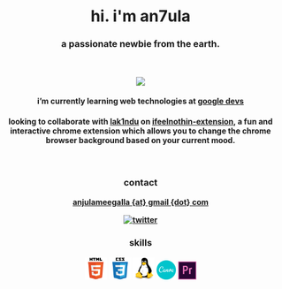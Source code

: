 <h1 align="center">hi. i'm an7ula</h1> <h3 align="center">a passionate newbie from the earth.</h3> <br> <p align="center"> <img src="https://img.icons8.com/stickers/2x/grey.png" align="center" width="169px"> </p> <h4 align="center">i’m currently learning web technologies at <a href="https://web.dev/learn/" target="blank">google devs</a> </h4> <h4 align="center">looking to collaborate with <a href="https://github.com/lak1ndu" target="blank">lak1ndu</a> on <a href="https://github.com/an7ula-codes/ifeelnothin-extension" target="blank">ifeelnothin-extension</a>, a fun and interactive chrome extension which allows you to change the chrome browser background based on your current mood.</h4> <br> <h3 align="center">contact</h3> <p align="center"> <a href="mailto:anjulameegalla@gmail.com?subject=Hi%2C%20Anjula." target="blank"> <b> anjulameegalla {at} gmail {dot} com </a> </p> <p align="center"> <a href="https://twitter.com/an7ula" target="blank"> <img align="center" src="https://img.icons8.com/color/2x/twitter.png" alt="twitter" height="40" width="40" /> </a> </p> <h3 align="center">skills</h3> <p align="center"> <img src="https://raw.githubusercontent.com/devicons/devicon/master/icons/html5/html5-original-wordmark.svg" alt="html5" width="40" height="40"/> <img src="https://raw.githubusercontent.com/devicons/devicon/master/icons/css3/css3-original-wordmark.svg" alt="css3" width="40" height="40"/> <img src="https://raw.githubusercontent.com/devicons/devicon/master/icons/linux/linux-original.svg" alt="linux" width="40" height="40"/> <img src="https://raw.githubusercontent.com/devicons/devicon/master/icons/canva/canva-original.svg" width="35" height="35"/>&nbsp;<img src="https://raw.githubusercontent.com/devicons/devicon/master/icons/premierepro/premierepro-original.svg" alt="premierepro" width="33" height="33"/> </p>
